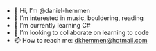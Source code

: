 - 👋 Hi, I’m @daniel-hemmen
- 👀 I’m interested in music, bouldering, reading
- 🌱 I’m currently learning C#
- 💞️ I’m looking to collaborate on learning to code
- 📫 How to reach me: dkhemmen@hotmail.com

<!---
daniel-hemmen/daniel-hemmen is a ✨ special ✨ repository because its `README.md` (this file) appears on your GitHub profile.
You can click the Preview link to take a look at your changes.
--->
